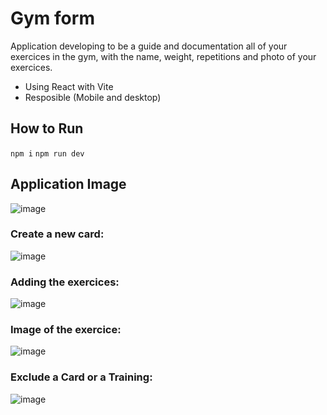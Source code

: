 # Gym form
Application developing to be a guide and documentation all of your exercices in the gym, with the name, weight, repetitions and photo of your exercices.
- Using React with Vite
- Resposible (Mobile and desktop)

## How to Run
`npm i`
`npm run dev`

## Application Image
![image](https://github.com/GabrielRioo/Ficha_Academia/assets/61875527/049d4ee3-a63a-422c-81ef-c3715e8b861a)

### Create a new card:
![image](https://github.com/GabrielRioo/Ficha_Academia/assets/61875527/192136d2-af59-4585-96b6-187ef1823ac6)

### Adding the exercices:
![image](https://github.com/GabrielRioo/Ficha_Academia/assets/61875527/e60c03b6-e53a-45a9-b96d-43284537cd2b)

### Image of the exercice:
![image](https://github.com/GabrielRioo/Ficha_Academia/assets/61875527/45c5e932-6d44-4962-86a0-ae83c5b10391)

### Exclude a Card or a Training:
![image](https://github.com/GabrielRioo/Ficha_Academia/assets/61875527/329e9e6a-016b-465a-9e2d-36d078cdd5c9)
